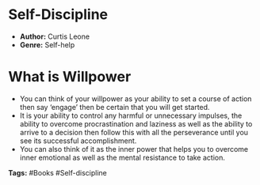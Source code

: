# Self-Discipline
- **Author:** Curtis Leone
- **Genre:** Self-help

# What is Willpower
- You can think of your willpower as your ability to set a course of action then say ‘engage’ then be certain that you will get started.
- It is your ability to control any harmful or unnecessary impulses, the ability to overcome procrastination and laziness as well as the ability to arrive to a decision then follow this with all the perseverance until you see its successful accomplishment. 
- You can also think of it as the inner power that helps you to overcome inner emotional as well as the mental resistance to take action.

**Tags:** #Books #Self-discipline
